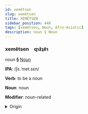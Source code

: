 ```yaml
---
id: xemêtsen
slug: xemêtsen
title: XEMÊTSEN
sidebar_position: 440
tags: [xemêtsen, Noun, Afro-Asiatic]
description: noun § Noun
---
```


### xemêtsen&emsp;<span kind="abugida">ɋɿƶ̆ʇɐ̃ɿ</span>

*noun* **§** [Noun](../../tags/Noun)

**IPA**: /ʃɛ.ˈmet.sɛn/

**Verb**: to be a noun

**Noun**: noun

**Modifier**: noun-related

<details>
    <summary>Origin</summary>
    Hebrew שֵׁם עֶצֶם‎ shem étsem /ʃɛm ˈɛtsɛm/<br/>
    <em>Afro-Asiatic Language Family</em>
</details>